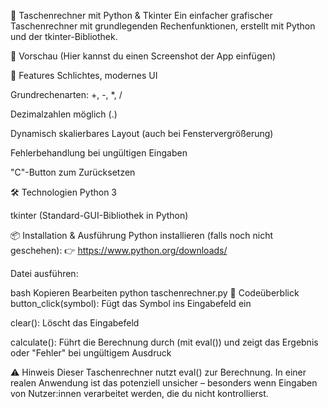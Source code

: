 🧮 Taschenrechner mit Python & Tkinter
Ein einfacher grafischer Taschenrechner mit grundlegenden Rechenfunktionen, erstellt mit Python und der tkinter-Bibliothek.

📸 Vorschau
(Hier kannst du einen Screenshot der App einfügen)

🚀 Features
Schlichtes, modernes UI

Grundrechenarten: +, -, *, /

Dezimalzahlen möglich (.)

Dynamisch skalierbares Layout (auch bei Fenstervergrößerung)

Fehlerbehandlung bei ungültigen Eingaben

"C"-Button zum Zurücksetzen

🛠️ Technologien
Python 3

tkinter (Standard-GUI-Bibliothek in Python)

📦 Installation & Ausführung
Python installieren (falls noch nicht geschehen):
👉 https://www.python.org/downloads/

Datei ausführen:

bash
Kopieren
Bearbeiten
python taschenrechner.py
🧠 Codeüberblick
button_click(symbol): Fügt das Symbol ins Eingabefeld ein

clear(): Löscht das Eingabefeld

calculate(): Führt die Berechnung durch (mit eval()) und zeigt das Ergebnis oder "Fehler" bei ungültigem Ausdruck

⚠️ Hinweis
Dieser Taschenrechner nutzt eval() zur Berechnung. In einer realen Anwendung ist das potenziell unsicher – besonders wenn Eingaben von Nutzer:innen verarbeitet werden, die du nicht kontrollierst.
